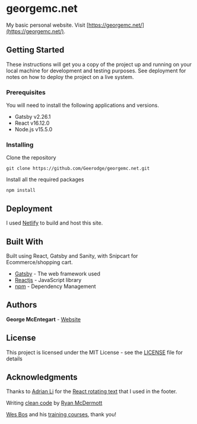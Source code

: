 # georgemc.net

My basic personal website. Visit [https://georgemc.net/](https://georgemc.net/).

## Getting Started

These instructions will get you a copy of the project up and running on your local machine for development and testing purposes. See deployment for notes on how to deploy the project on a live system.

### Prerequisites

You will need to install the following applications and versions.

* Gatsby v2.26.1
* React v16.12.0
* Node.js v15.5.0

### Installing

Clone the repository

```
git clone https://github.com/Geerodge/georgemc.net.git
```

Install all the required packages

```
npm install
```

## Deployment

I used [Netlify](https://www.netlify.com) to build and host this site.

## Built With

Built using React, Gatsby and Sanity, with Snipcart for Ecommerce/shopping cart.

* [Gatsby](https://www.gatsbyjs.com/) - The web framework used
* [Reactjs](https://reactjs.org/) - JavaScript library
* [npm](https://www.npmjs.com/) - Dependency Management

## Authors

**George McEntegart** - [Website](https://georgemc.net/)

## License

This project is licensed under the MIT License - see the [LICENSE](LICENSE) file for details


## Acknowledgments

Thanks to [Adrian Li](https://github.com/adrianmcli) for the [React rotating text](https://github.com/adrianmcli/react-rotating-text) that I used in the footer.

Writing [clean code](https://github.com/ryanmcdermott/clean-code-javascript) by [Ryan McDermott](https://github.com/ryanmcdermott)

[Wes Bos](https://twitter.com/wesbos) and his [training courses](https://wesbos.com/courses), thank you!
